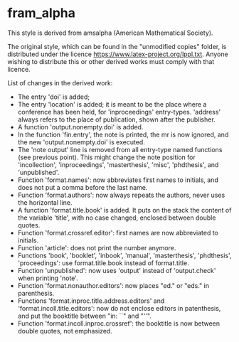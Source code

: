 # fram_alpha
This style is derived from amsalpha (American Mathematical Society).

The original style, which can be found in the "unmodified copies" folder, is distributed under the licence https://www.latex-project.org/lppl.txt.
Anyone wishing to distribute this or other derived works must comply with that licence.

List of changes in the derived work:
 - The entry 'doi' is added;
 - The entry 'location' is added; it is meant to be the place where a conference has been held, for 'inproceedings' entry-types. 'address' always refers to the place of publication, shown after the publisher.
 - A function 'output.nonempty.doi' is added.
 - In the function 'fin.entry', the note is printed, the mr is now ignored, and the new 'output.nonempty.doi' is executed.
 - The 'note output' line is removed from all entry-type named functions (see previous point). This might change the note position for 'incollection', 'inproceedings', 'masterthesis', 'misc', 'phdthesis', and 'unpublished'.
 - Function 'format.names': now abbreviates first names to initials, and does not put a comma before the last name.
 - Function 'format.authors': now always repeats the authors, never uses the horizontal line.
 - A function 'format.title.book' is added. It puts on the stack the content of the variable 'title', with no case changed, enclosed between double quotes.
 - Function 'format.crossref.editor': first names are now abbreviated to initials.
 - Function 'article': does not print the number anymore.
 - Functions 'book', 'booklet', 'inbook', 'manual', 'masterthesis', 'phdthesis', 'proceedings': use format.title.book instead of format.title.
 - Function 'unpublished': now uses 'output' instead of 'output.check' when printing 'note'.
 - Function 'format.nonauthor.editors': now places "ed." or "eds." in parenthesis.
 - Functions 'format.inproc.title.address.editors' and 'format.incoll.title.editors': now do not enclose editors in patenthesis, and put the booktitle between "in: ``" and "''".
 - Function 'format.incoll.inproc.crossref': the booktitle is now between double quotes, not emphasized.
